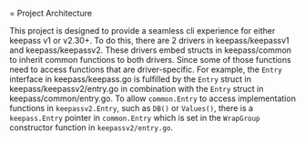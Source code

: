 = Project Architecture

This project is designed to provide a seamless cli experience for either keepass v1 or v2.30+. To do this, there are 2 drivers in keepass/keepassv1 and keepass/keepassv2.  These drivers embed structs in keepass/common to inherit common functions to both drivers.  Since some of those functions need to access functions that are driver-specific. For example, the `Entry` interface in keepass/keepass.go is fulfilled by the `Entry` struct in keepass/keepassv2/entry.go in combination with the `Entry` struct in keepass/common/entry.go.  To allow `common.Entry` to access implementation functions in `keepassv2.Entry`, such as `DB()` or `Values()`, there is a `keepass.Entry` pointer in `common.Entry` which is set in the `WrapGroup` constructor function in `keepassv2/entry.go`.
